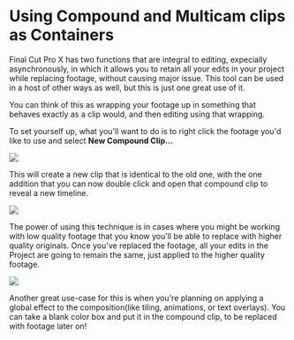 # Using Compound and Multicam clips as Containers

Final Cut Pro X has two functions that are integral to editing, expecially asynchronously, in which it allows you to retain all your edits in your project while replacing footage, without causing major issue. This tool can be used in a host of other ways as well, but this is just one great use of it.

You can think of this as wrapping your footage up in something that behaves exactly as a clip would, and then editing using that wrapping.

To set yourself up, what you'll want to do is to right click the footage you'd like to use and select **New Compound Clip...**

![](https://files.slack.com/files-pri/T0HTW3H0V-F016G0H8TJ7/createcompound.gif?pub_secret=cba2f7c115)

This will create a new clip that is identical to the old one, with the one addition that you can now double click and open that compound clip to reveal a new timeline.

![](https://files.slack.com/files-pri/T0HTW3H0V-F016G0HA39R/revealcompound.gif?pub_secret=245e9938be)

The power of using this technique is in cases where you might be working with low quality footage that you know you'll be able to replace with higher quality originals. Once you've replaced the footage, all your edits in the Project are going to remain the same, just applied to the higher quality footage.

![](https://files.slack.com/files-pri/T0HTW3H0V-F01611YAT71/tilingwithcompound.gif?pub_secret=e224a64879)

Another great use-case for this is when you're planning on applying a global effect to the composition(like tiling, animations, or text overlays). You can take a blank color box and put it in the compound clip, to be replaced with footage later on!
